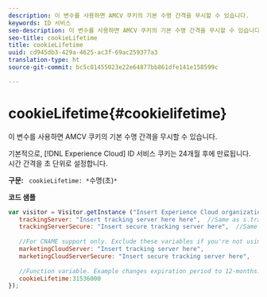 ```yaml
---
description: 이 변수를 사용하면 AMCV 쿠키의 기본 수명 간격을 무시할 수 있습니다.
keywords: ID 서비스
seo-description: 이 변수를 사용하면 AMCV 쿠키의 기본 수명 간격을 무시할 수 있습니다.
seo-title: cookieLifetime
title: cookieLifetime
uuid: cd945db3-429a-4625-ac3f-69ac259377a3
translation-type: ht
source-git-commit: bc5c81455023e22e64877bb861dfe141e158599c

---
```



# cookieLifetime{#cookielifetime}

이 변수를 사용하면 AMCV 쿠키의 기본 수명 간격을 무시할 수 있습니다.

기본적으로, [!DNL Experience Cloud] ID 서비스 쿠키는 24개월 후에 만료됩니다. 시간 간격을 초 단위로 설정합니다.

**구문:** ` cookieLifetime: *`수명(초)`*`

**코드 샘플**

```js
var visitor = Visitor.getInstance ("Insert Experience Cloud organization ID here",{ 
   trackingServer: "Insert tracking server here here",  //Same as s.trackingServer 
   trackingServerSecure: "Insert secure tracking server here",  //Same as s.trackingServerSecure 
 
   //For CNAME support only. Exclude these variables if you're not using CNAME 
   marketingCloudServer: "Insert tracking server here", 
   marketingCloudServerSecure: "Insert secure tracking server here", 
 
   //Function variable. Example changes expiration period to 12-months. 
   cookieLifetime:31536000 
});
```

